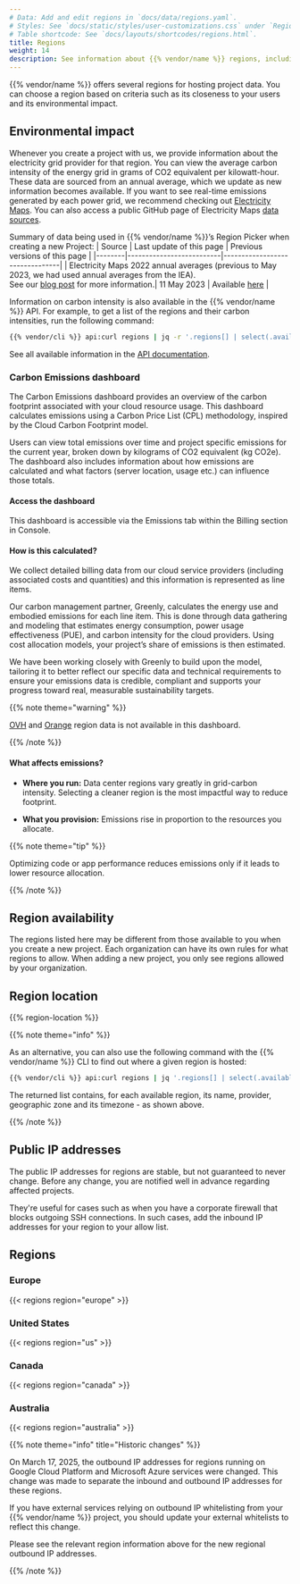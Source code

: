 ```yaml
---
# Data: Add and edit regions in `docs/data/regions.yaml`.
# Styles: See `docs/static/styles/user-customizations.css` under `Region information`
# Table shortcode: See `docs/layouts/shortcodes/regions.html`.
title: Regions
weight: 14
description: See information about {{% vendor/name %}} regions, including their environmental impact and IP addresses.
---
```


{{% vendor/name %}} offers several regions for hosting project data.
You can choose a region based on criteria such as its closeness to your users and its environmental impact.

## Environmental impact

Whenever you create a project with us, we provide information about the electricity grid provider for that region. You can view the average carbon intensity of the energy grid in grams of CO2 equivalent per kilowatt-hour.
These data are sourced from an annual average, which we update as new information becomes available. If you want to see real-time emissions generated by each power grid, we recommend checking out [Electricity Maps](https://app.electricitymap.org/map). You can also access a public GitHub page of Electricity Maps [data sources](https://github.com/electricitymap/electricitymap-contrib/blob/master/DATA_SOURCES.md).

Summary of data being used in {{% vendor/name %}}’s Region Picker when creating a new Project:
| Source | Last update of this page | Previous versions of this page |
|--------|--------------------------|--------------------------------|
| Electricity Maps 2022 annual averages (previous to May 2023, we had used annual averages from the IEA). <BR> See our [blog post](https://platform.sh/blog/platformsh-is-now-using-annual-carbon-intensities-from-electricity-maps/) for more information.| 11 May 2023 | Available [here](https://github.com/platformsh/platformsh-docs/commits/main/docs/src/development/regions.md) |

Information on carbon intensity is also available in the {{% vendor/name %}} API.
For example, to get a list of the regions and their carbon intensities, run the following command:

```bash
{{% vendor/cli %}} api:curl regions | jq -r '.regions[] | select(.available) | "\(.label): \(.environmental_impact.carbon_intensity)"'
```

See all available information in the [API documentation](https://api.platform.sh/docs/#tag/Regions).

### Carbon Emissions dashboard

The Carbon Emissions dashboard provides an overview of the carbon footprint associated with your cloud resource usage. This dashboard calculates emissions using a Carbon Price List (CPL) methodology, inspired by the Cloud Carbon Footprint model. 

Users can view total emissions over time and project specific emissions for the current year, broken down by kilograms of CO2 equivalent (kg CO2e). The dashboard also includes information about how emissions are calculated and what factors (server location, usage etc.) can influence those totals.

#### Access the dashboard

This dashboard is accessible via the Emissions tab within the Billing section in Console.

#### How is this calculated?

We collect detailed billing data from our cloud service providers (including associated costs and quantities) and this information is represented as line items. 

Our carbon management partner, Greenly, calculates the energy use and embodied emissions for each line item. This is done through data gathering and modeling that estimates energy consumption, power usage effectiveness (PUE), and carbon intensity for the cloud providers. Using cost allocation models, your project’s share of emissions is then estimated.

We have been working closely with Greenly to build upon the model, tailoring it to better reflect our specific data and technical requirements to ensure your emissions data is credible, compliant and supports your progress toward real, measurable sustainability targets.

{{% note theme="warning" %}}

[OVH](/development/regions.html#france-fr-3-fr-3) and [Orange](/development/regions.html#france-fr-1-fr-1) region data is not available in this dashboard. 

{{% /note %}}

#### What affects emissions?

- **Where you run:** Data center regions vary greatly in grid-carbon intensity. Selecting a cleaner region is the most impactful way to reduce footprint.

- **What you provision:** Emissions rise in proportion to the resources you allocate.

{{% note theme="tip" %}}

Optimizing code or app performance reduces emissions only if it leads to lower resource allocation.

{{% /note %}}


## Region availability

The regions listed here may be different from those available to you when you create a new project.
Each organization can have its own rules for what regions to allow.
When adding a new project, you only see regions allowed by your organization.

## Region location

{{% region-location %}}

{{% note theme="info" %}}

As an alternative, you can also use the following command with the {{% vendor/name %}} CLI to find out where a given region is hosted:

``` bash
{{% vendor/cli %}} api:curl regions | jq '.regions[] | select(.available)  | .id + ": " + .provider.name + " - " + .zone + " - " + .timezone' | sort
```

The returned list contains, for each available region, its name, provider, geographic zone and its timezone - as shown above.

{{% /note %}}

## Public IP addresses

The public IP addresses for regions are stable, but not guaranteed to never change.
Before any change, you are notified well in advance regarding affected projects.

They're useful for cases such as when you have a corporate firewall that blocks outgoing SSH connections.
In such cases, add the inbound IP addresses for your region to your allow list.

## Regions

### Europe

{{< regions region="europe" >}}

### United States

{{< regions region="us" >}}

### Canada

{{< regions region="canada" >}}

### Australia

{{< regions region="australia" >}}

{{% note theme="info" title="Historic changes" %}}

On March 17, 2025, the outbound IP addresses for regions running on Google Cloud Platform and Microsoft Azure services were changed. This change was made to separate the inbound and outbound IP addresses for these regions.

If you have external services relying on outbound IP whitelisting from your {{% vendor/name %}} project, you should update your external whitelists to reflect this change.

Please see the relevant region information above for the new regional outbound IP addresses.

{{% /note %}}
